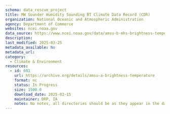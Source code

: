 ```yaml
---
schema: data_rescue_project 
title: MW Sounder Humidity Sounding BT Climate Data Record (CDR)
organization: National Oceanic and Atmospheric Administration
agency: Department of Commerce
websites: ncei.noaa.gov
data_source: https://www.ncei.noaa.gov/data/amsu-b-mhs-brightness-temperature/
description: 
last_modified: 2025-03-25
metadata_available: No
metadata_url: 
category:
  - Climate & Environment 
resources:
  - id: 601
    url: https://archive.org/details/amsu-a-brightness-temperature
    format: nc
    status: In Progress
    size: 1500.0
    download_date: 2025-02-15
    maintainer: DRP, IA
    notes: No notes, all directories should be as they appear in the dataset URL.
---
```

